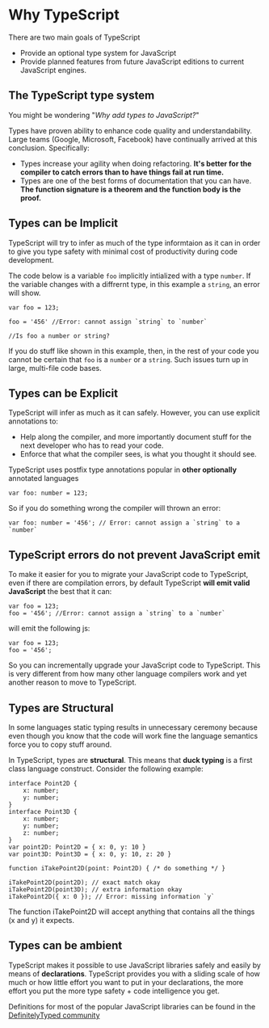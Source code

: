 # Why TypeScript

There are two main goals of TypeScript

* Provide an optional type system for JavaScript
* Provide planned features from future JavaScript editions to current JavaScript engines.

## The TypeScript type system

You might be wondering "*Why add types to JavaScript?*"

Types have proven ability to enhance code quality and understandability. Large teams (Google, Microsoft, Facebook) have continually arrived at this conclusion. Specifically:

* Types increase your agility when doing refactoring. __It's better for the compiler to catch errors than to have things fail at run time.__
* Types are one of the best forms of documentation that you can have. __The function signature is a theorem and the function body is the proof.__

## Types can be Implicit

TypeScript will try to infer as much of the type informtaion as it can in order to give you type safety with minimal cost of productivity during code development.

The code below is a variable `foo` implicitly intialized with a type `number`. If the variable changes with a diffrernt type, in this example a `string`, an error will show.

```
var foo = 123;

foo = '456' //Error: cannot assign `string` to `number`

//Is foo a number or string?
```

If you do stuff like shown in this example, then, in the rest of your code you cannot be certain that `foo` is a `number` or a `string`. Such issues turn up in large, multi-file code bases.

## Types can be Explicit

TypeScript will infer as much as it can safely. However, you can use explicit annotations to:

* Help along the compiler, and more importantly document stuff for the next developer who has to read your code.
* Enforce that what the compiler sees, is what you thought it should see.

TypeScript uses postfix type annotations popular in __other optionally__ annotated languages

```
var foo: number = 123;
```

So if you do something wrong the compiler will thrown an error: 

```
var foo: number = '456'; // Error: cannot assign a `string` to a `number`
```

## TypeScript errors do not prevent JavaScript emit

To make it easier for you to migrate your JavaScript code to TypeScript, even if there are compilation errors, by default TypeScript __will emit valid JavaScript__ the best that it can:

```
var foo = 123;
foo = '456'; //Error: cannot assign a `string` to a `number`
```

will emit the following js:

```
var foo = 123;
foo = '456';
```

So you can incrementally upgrade your JavaScript code to TypeScript. This is very different from how many other language compilers work and yet another reason to move to TypeScript.

## Types are Structural 

In some languages static typing results in unnecessary ceremony because even though you know that the code will work fine the language semantics force you to copy stuff around. 

In TypeScript, types are __structural__. This means that __duck typing__ is a first class language construct. Consider the following example:

```
interface Point2D {
    x: number;
    y: number;
}
interface Point3D {
    x: number;
    y: number;
    z: number;
}
var point2D: Point2D = { x: 0, y: 10 }
var point3D: Point3D = { x: 0, y: 10, z: 20 }

function iTakePoint2D(point: Point2D) { /* do something */ }

iTakePoint2D(point2D); // exact match okay
iTakePoint2D(point3D); // extra information okay
iTakePoint2D({ x: 0 }); // Error: missing information `y`
```

The function iTakePoint2D will accept anything that contains all the things (x and y) it expects.

## Types can be ambient

TypeScript makes it possible to use JavaScript libraries safely and easily by means of __declarations__. TypeScript provides you with a sliding scale of how much or how little effort you want to put in your declarations, the more effort you put the more type safety + code intelligence you get.

Definitions for most of the popular JavaScript libraries can be found in the [DefinitelyTyped community](https://github.com/borisyankov/DefinitelyTyped)

